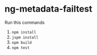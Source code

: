 # ng-metadata-failtest

Run this commands

1. `npm install`
2. `jspm install`
3. `npm build`
4. `npm test`
